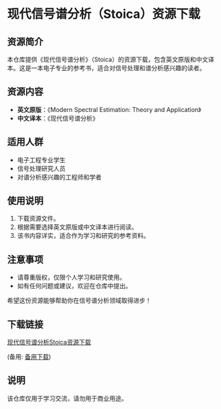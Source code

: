 # 现代信号谱分析（Stoica）资源下载

## 资源简介

本仓库提供《现代信号谱分析》（Stoica）的资源下载，包含英文原版和中文译本。这是一本电子专业的参考书，适合对信号处理和谱分析感兴趣的读者。

## 资源内容

- **英文原版**：《Modern Spectral Estimation: Theory and Application》
- **中文译本**：《现代信号谱分析》

## 适用人群

- 电子工程专业学生
- 信号处理研究人员
- 对谱分析感兴趣的工程师和学者

## 使用说明

1. 下载资源文件。
2. 根据需要选择英文原版或中文译本进行阅读。
3. 该书内容详实，适合作为学习和研究的参考资料。

## 注意事项

- 请尊重版权，仅限个人学习和研究使用。
- 如有任何问题或建议，欢迎在仓库中提出。

希望这份资源能够帮助你在信号谱分析领域取得进步！

## 下载链接
[现代信号谱分析Stoica资源下载](https://pan.quark.cn/s/63cbd7809451) 

(备用: [备用下载](https://pan.baidu.com/s/1zfYEVSp9O0xOi22OupZ3bw?pwd=1234))

## 说明

该仓库仅用于学习交流，请勿用于商业用途。
